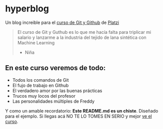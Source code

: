 # hyperblog 
Un blog increible para el [curso de Git y Github](https://platzi.com/clases/git-github/) de [Platzi](https://platzi.com/) 
> El curso de Git y Guthub es lo que me hacía falta para triplicar mi salario y lanzarme a la industria del tejido de lana sintética con Machine Learning
> - Niña

## En este curso veremos de todo:
* Todos los comandos de Git
* El fujo de trabajo en Github
* El verdadero amor por las buenas prácticas
* Trucos muy locos del profesor
* Las personalidades múltiples de Freddy

Y como un amable recordatorio: **Este README.md es un chiste**. Diseñado para el ejemplo. Si llegas acá NO TE LO TOMES EN SERIO y mejor [ve el curso](https://platzi.com/clases/git-github/).